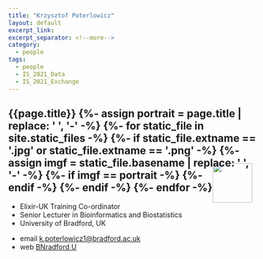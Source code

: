 ```yaml
---
title: "Krzysztof Poterlowicz"
layout: default
excerpt_link:
excerpt_separator: <!--more-->
category:
  - people
tags:
  - people
  - IS_2021_Data
  - IS_2021_Exchange
---
```


<h2>{{page.title}}
{%- assign portrait = page.title | replace: ' ', '-' -%}
{%- for static_file in site.static_files -%}
    {%- if static_file.extname == '.jpg' or static_file.extname == '.png'  -%}
        {%- assign imgf = static_file.basename | replace: ' ', '-' -%}
        {%- if imgf == portrait -%}
<img style="float: right; width: 80px; margin-top: -12px; margin-right: 10px; margin-bottom: -50px;" src="{{ static_file.path | relative_url}}" />
        {%- endif -%}
    {%- endif -%}
{%- endfor -%}</h2>

* Elixir-UK Training Co-ordinator  
* Senior Lecturer in Bioinformatics and Biostatistics  
* University of Bradford, UK  

<!--more-->

* email [k.poterlowicz1@bradford.ac.uk](mailto:k.poterlowicz1@bradford.ac.uk)  
* web [BNradford U](https://www.bradford.ac.uk/staff/KPoterlowicz1)  
